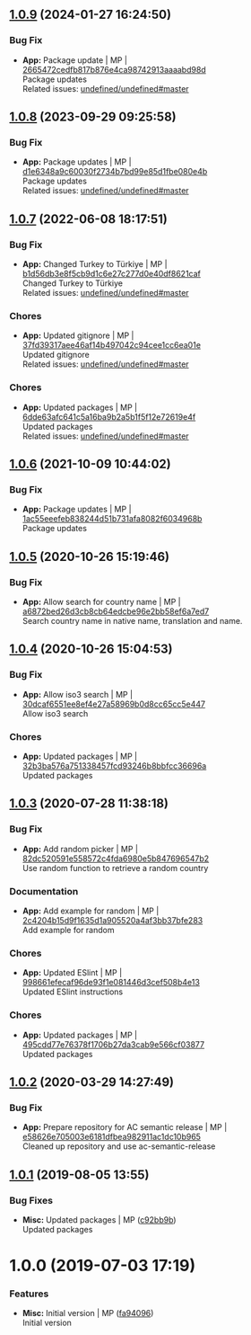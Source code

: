 <a name="1.0.9"></a>

## [1.0.9](https://github.com/admiralcloud/ac-countrylist/compare/v1.0.8..v1.0.9) (2024-01-27 16:24:50)


### Bug Fix

* **App:** Package update | MP | [2665472cedfb817b876e4ca98742913aaaabd98d](https://github.com/admiralcloud/ac-countrylist/commit/2665472cedfb817b876e4ca98742913aaaabd98d)    
Package updates  
Related issues: [undefined/undefined#master](undefined/browse/master)
<a name="1.0.8"></a>

## [1.0.8](https://github.com/admiralcloud/ac-countrylist/compare/v1.0.7..v1.0.8) (2023-09-29 09:25:58)


### Bug Fix

* **App:** Package updates | MP | [d1e6348a9c60030f2734b7bd99e85d1fbe080e4b](https://github.com/admiralcloud/ac-countrylist/commit/d1e6348a9c60030f2734b7bd99e85d1fbe080e4b)    
Package updates  
Related issues: [undefined/undefined#master](undefined/browse/master)
<a name="1.0.7"></a>

## [1.0.7](https://github.com/admiralcloud/ac-countrylist/compare/v1.0.6..v1.0.7) (2022-06-08 18:17:51)


### Bug Fix

* **App:** Changed Turkey to Türkiye | MP | [b1d56db3e8f5cb9d1c6e27c277d0e40df8621caf](https://github.com/admiralcloud/ac-countrylist/commit/b1d56db3e8f5cb9d1c6e27c277d0e40df8621caf)    
Changed Turkey to Türkiye  
Related issues: [undefined/undefined#master](undefined/browse/master)
### Chores

* **App:** Updated gitignore | MP | [37fd39317aee46af14b497042c94cee1cc6ea01e](https://github.com/admiralcloud/ac-countrylist/commit/37fd39317aee46af14b497042c94cee1cc6ea01e)    
Updated gitignore  
Related issues: [undefined/undefined#master](undefined/browse/master)
### Chores

* **App:** Updated packages | MP | [6dde63afc641c5a16ba9b2a5b1f5f12e72619e4f](https://github.com/admiralcloud/ac-countrylist/commit/6dde63afc641c5a16ba9b2a5b1f5f12e72619e4f)    
Updated packages  
Related issues: [undefined/undefined#master](undefined/browse/master)
<a name="1.0.6"></a>

## [1.0.6](https://github.com/admiralcloud/ac-countrylist/compare/v1.0.5..v1.0.6) (2021-10-09 10:44:02)


### Bug Fix

* **App:** Package updates | MP | [1ac55eeefeb838244d51b731afa8082f6034968b](https://github.com/admiralcloud/ac-countrylist/commit/1ac55eeefeb838244d51b731afa8082f6034968b)    
Package updates
<a name="1.0.5"></a>

## [1.0.5](https://github.com/mmpro/ac-countrylist/compare/v1.0.4..v1.0.5) (2020-10-26 15:19:46)


### Bug Fix

* **App:** Allow search for country name | MP | [a6872bed26d3cb8cb64edcbe96e2bb58ef6a7ed7](https://github.com/mmpro/ac-countrylist/commit/a6872bed26d3cb8cb64edcbe96e2bb58ef6a7ed7)    
Search country name in native name, translation and name.
<a name="1.0.4"></a>

## [1.0.4](https://github.com/mmpro/ac-countrylist/compare/v1.0.3..v1.0.4) (2020-10-26 15:04:53)


### Bug Fix

* **App:** Allow iso3 search | MP | [30dcaf6551ee8ef4e27a58969b0d8cc65cc5e447](https://github.com/mmpro/ac-countrylist/commit/30dcaf6551ee8ef4e27a58969b0d8cc65cc5e447)    
Allow iso3 search
### Chores

* **App:** Updated packages | MP | [32b3ba576a751338457fcd93246b8bbfcc36696a](https://github.com/mmpro/ac-countrylist/commit/32b3ba576a751338457fcd93246b8bbfcc36696a)    
Updated packages
<a name="1.0.3"></a>

## [1.0.3](https://github.com/mmpro/ac-countrylist/compare/v1.0.2..v1.0.3) (2020-07-28 11:38:18)


### Bug Fix

* **App:** Add random picker | MP | [82dc520591e558572c4fda6980e5b847696547b2](https://github.com/mmpro/ac-countrylist/commit/82dc520591e558572c4fda6980e5b847696547b2)    
Use random function to retrieve a random country
### Documentation

* **App:** Add example for random | MP | [2c4204b15d9f1635d1a905520a4af3bb37bfe283](https://github.com/mmpro/ac-countrylist/commit/2c4204b15d9f1635d1a905520a4af3bb37bfe283)    
Add example for random
### Chores

* **App:** Updated ESlint | MP | [998661efecaf96de93f1e081446d3cef508b4e13](https://github.com/mmpro/ac-countrylist/commit/998661efecaf96de93f1e081446d3cef508b4e13)    
Updated ESlint instructions
### Chores

* **App:** Updated packages | MP | [495cdd77e76378f1706b27da3cab9e566cf03877](https://github.com/mmpro/ac-countrylist/commit/495cdd77e76378f1706b27da3cab9e566cf03877)    
Updated packages
<a name="1.0.2"></a>

## [1.0.2](https://github.com/mmpro/ac-countrylist/compare/v1.0.1..v1.0.2) (2020-03-29 14:27:49)


### Bug Fix

* **App:** Prepare repository for AC semantic release | MP | [e58626e705003e6181dfbea982911ac1dc10b965](https://github.com/mmpro/ac-countrylist/commit/e58626e705003e6181dfbea982911ac1dc10b965)    
Cleaned up repository and use ac-semantic-release
<a name="1.0.1"></a>
## [1.0.1](https://github.com/mmpro/ac-countrylist/compare/v1.0.0...v1.0.1) (2019-08-05 13:55)


### Bug Fixes

* **Misc:** Updated packages | MP ([c92bb9b](https://github.com/mmpro/ac-countrylist/commit/c92bb9b))    
  Updated packages



<a name="1.0.0"></a>
# 1.0.0 (2019-07-03 17:19)


### Features

* **Misc:** Initial version | MP ([fa94096](https://github.com/mmpro/ac-countrylist/commit/fa94096))    
  Initial version



